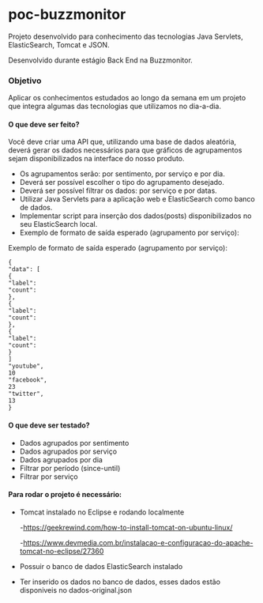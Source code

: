 # poc-buzzmonitor


Projeto desenvolvido para conhecimento das tecnologias Java Servlets, ElasticSearch, Tomcat e JSON.


Desenvolvido durante estágio Back End na Buzzmonitor.

### Objetivo

Aplicar os conhecimentos estudados ao longo da semana em um projeto que integra algumas das
tecnologias que utilizamos no dia-a-dia.


#### O que deve ser feito?
Você deve criar uma API que, utilizando uma base de dados aleatória, deverá gerar os
dados necessários para que gráficos de agrupamentos sejam disponibilizados na interface do nosso
produto.

 - Os agrupamentos serão: por sentimento, por serviço e por dia.
 - Deverá ser possível escolher o tipo do agrupamento desejado.
 - Deverá ser possível filtrar os dados: por serviço e por datas.
 - Utilizar Java Servlets para a aplicação web e ElasticSearch como banco de dados.
 - Implementar script para inserção dos dados(posts) disponibilizados no seu ElasticSearch local.
 - Exemplo de formato de saída esperado (agrupamento por serviço):

Exemplo de formato de saída esperado (agrupamento por serviço):

    {
    "data": [
    {
    "label":
    "count":
    },
    {
    "label":
    "count":
    },
    {
    "label":
    "count":
    }
    ]
    "youtube",
    10
    "facebook",
    23
    "twitter",
    13
    }

#### O que deve ser testado?
- Dados agrupados por sentimento
- Dados agrupados por serviço
- Dados agrupados por dia
- Filtrar por período (since-until)
- Filtrar por serviço


#### Para rodar o projeto é necessário:
- Tomcat instalado no Eclipse e rodando localmente

    -https://geekrewind.com/how-to-install-tomcat-on-ubuntu-linux/
    
    -https://www.devmedia.com.br/instalacao-e-configuracao-do-apache-tomcat-no-eclipse/27360
    
- Possuir o banco de dados ElasticSearch instalado
- Ter inserido os dados no banco de dados, esses dados estão disponiveis no dados-original.json
